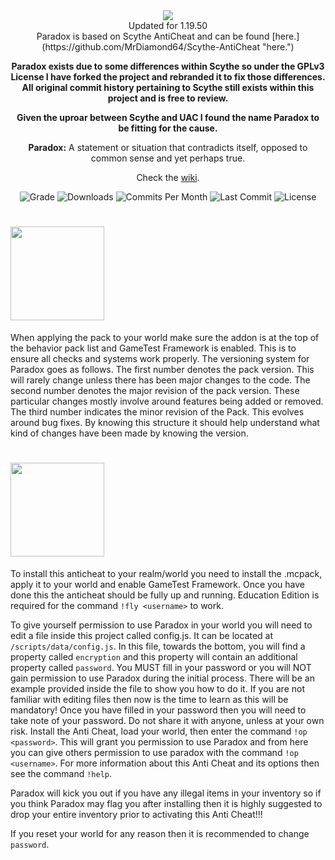 <div align="center">
<img src="https://i.imgur.com/ZS38i7c.png" border="0">
<div align="center">
  Updated for 1.19.50 <br/>
  Paradox is based on Scythe AntiCheat and can be found [here.](https://github.com/MrDiamond64/Scythe-AntiCheat "here.")</div>
  
**Paradox exists due to some differences within Scythe so under the GPLv3 License
I have forked the project and rebranded it to fix those differences. All original commit
history pertaining to Scythe still exists within this project and is free to review.**

**Given the uproar between Scythe and UAC I found the name Paradox to be fitting for the cause.**

**Paradox:** A statement or situation that contradicts itself, opposed to common sense and yet perhaps true.

Check the [wiki](https://github.com/Visual1mpact/Paradox_AntiCheat/wiki).

<div align="left">
  
<div align="center">
  <img src="https://www.codefactor.io/repository/github/pete9xi/paradox_anticheat/badge/main" alt="Grade"/>
  <img src="https://img.shields.io/github/downloads/Pete9xi/Paradox_AntiCheat/total?style=plastic&logo=appveyor" alt="Downloads"/>
  <img src="https://img.shields.io/github/commit-activity/m/Pete9xi/Paradox_AntiCheat?style=plastic&logo=appveyor" alt="Commits Per Month"/>
  <img src="https://img.shields.io/github/last-commit/Pete9xi/Paradox_AntiCheat?style=plastic&logo=appveyor" alt="Last Commit"/>
  <img src="https://img.shields.io/github/license/Visual1mpact/Paradox_AntiCheat?style=plastic&logo=appveyor" alt="License"/>
</div>
  
# <img src="https://i.imgur.com/5W2YXCD.png" border="0" width="150">
When applying the pack to your world make sure the addon is at the top of the behavior pack list and GameTest Framework is enabled. This is to ensure all checks and systems work properly. The versioning system for Paradox goes as follows. The first number denotes the pack version. This will rarely change unless there has been major changes to the code. The second number denotes the major revision of the pack version. These particular changes mostly involve around features being added or removed. The third number indicates the minor revision of the Pack. This evolves around bug fixes. By knowing this structure it should help understand what kind of changes have been made by knowing the version.

# <img src="https://i.imgur.com/AXWmBA3.png" border="0" width="150">

To install this anticheat to your realm/world you need to install the .mcpack, apply it to your world and enable GameTest Framework. Once you have done this the anticheat should be fully up and running. Education Edition is required for the command `!fly <username>` to work.

To give yourself permission to use Paradox in your world you will need to edit a file inside this project called config.js. It can be located at `/scripts/data/config.js`. In this file, towards the bottom, you will find a property called `encryption` and this property will contain an additional property called `password`. You MUST fill in your password or you will NOT gain permission to use Paradox during the initial process. There will be an example provided inside the file to show you how to do it. If you are not familiar with editing files then now is the time to learn as this will be mandatory! Once you have filled in your password then you will need to take note of your password. Do not share it with anyone, unless at your own risk. Install the Anti Cheat, load your world, then enter the command `!op <password>`. This will grant you permission to use Paradox and from here you can give others permission to use paradox with the command `!op <username>`. For more information about this Anti Cheat and its options then see the command `!help`.

Paradox will kick you out if you have any illegal items in your inventory so if you think Paradox may flag you after installing then it is highly suggested to drop your entire inventory prior to activating this Anti Cheat!!!

If you reset your world for any reason then it is recommended to change `password`.
